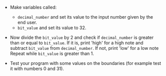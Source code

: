 - Make variables called:
    
    - `decimal_number` and set its value to the input number given by the end user.
    - `bit_value` and set its value to 32.

- Now divide the `bit_value` by 2 and check if `decimal_number` is greater than or equal to `bit_value`. If it is, print 'high' for a high note and subtract `bit_value` from `decimal_number`. If not, print 'low' for a low note Repeat while `bit_value` is greater than 1.

- Test your program with some values on the boundaries (for example test it with numbers 0 and 31).